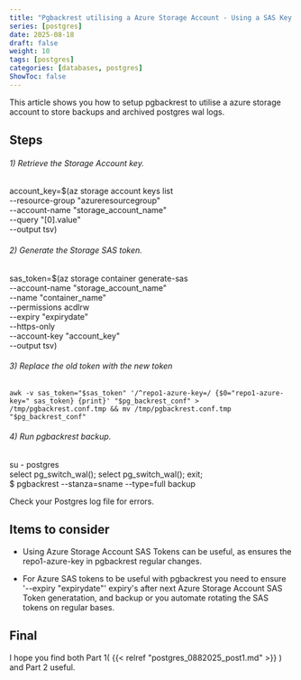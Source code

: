 ```yaml
---
title: "Pgbackrest utilising a Azure Storage Account - Using a SAS Key - Part 2"
series: [postgres]
date: 2025-08-18
draft: false
weight: 10
tags: [postgres]
categories: [databases, postgres]
ShowToc: false
---
```


This article shows you how to setup pgbackrest to utilise a azure storage account to store backups 
and archived postgres wal logs.

Steps
-----

###### 1) Retrieve the Storage Account key.  

account_key=$(az storage account keys list \
    --resource-group "azureresourcegroup" \
    --account-name "storage_account_name" \
    --query "[0].value" \
    --output tsv)
 
###### 2) Generate the Storage SAS token.  

sas_token=$(az storage container generate-sas \
    --account-name "storage_account_name" \
    --name "container_name" \
    --permissions acdlrw \
    --expiry "expirydate" \
    --https-only \
    --account-key "account_key" \
    --output tsv)

###### 3) Replace the old token with the new token


	awk -v sas_token="$sas_token" '/^repo1-azure-key=/ {$0="repo1-azure-key=" sas_token} {print}' "$pg_backrest_conf" > /tmp/pgbackrest.conf.tmp && mv /tmp/pgbackrest.conf.tmp "$pg_backrest_conf"



###### 4) Run pgbackrest backup.


su - postgres  
select pg_switch_wal(); select pg_switch_wal(); exit;  
$ pgbackrest --stanza=sname --type=full backup

Check your Postgres log file for errors.


Items to consider
---

* Using Azure Storage Account SAS Tokens can be useful, as ensures the repo1-azure-key in pgbackrest regular changes.

* For Azure SAS tokens to be useful with pgbackrest you need to ensure '--expiry "expirydate"' expiry's after
  next Azure Storage Account SAS Token generatation, and backup or you automate rotating the SAS tokens on regular bases.


Final 
---

I hope you find  both Part 1( {{< relref "postgres_0882025_post1.md" >}} ) and Part 2 useful. 

